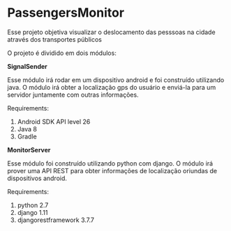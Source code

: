 # PassengersMonitor
Esse projeto objetiva visualizar o deslocamento das pesssoas na cidade através dos transportes públicos

O projeto é dividido em dois módulos:

**SignalSender**

Esse módulo irá rodar em um dispositivo android e foi construído utilizando java. O módulo irá obter a localização gps do usuário e enviá-la para um servidor juntamente com outras informações.

Requirements:

1. Android SDK API level 26
2. Java 8
3. Gradle

**MonitorServer**

Esse módulo foi construído utilizando python com django. O módulo irá prover uma API REST para obter informações de localização oriundas de dispositivos android.

Requirements:

1. python 2.7
2. django 1.11
3. djangorestframework 3.7.7 
